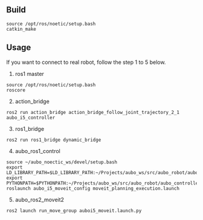 ## Build

```
source /opt/ros/noetic/setup.bash
catkin_make
```

## Usage

If you want to connect to real robot, follow the step 1 to 5 below.
1. ros1 master
````
source /opt/ros/noetic/setup.bash
roscore
````

2. action_bridge
   
```
ros2 run action_bridge action_bridge_follow_joint_trajectory_2_1 aubo_i5_controller
```

3. ros1_bridge
   
```
ros2 run ros1_bridge dynamic_bridge
```

4. aubo_ros1_control

```
source ~/aubo_noectic_ws/devel/setup.bash
export LD_LIBRARY_PATH=$LD_LIBRARY_PATH:~/Projects/aubo_ws/src/aubo_robot/aubo_driver/lib/lib64/log4cplus
export PYTHONPATH=$PYTHONPATH:~/Projects/aubo_ws/src/aubo_robot/aubo_controller/script/aubo_controller
roslaunch aubo_i5_moveit_config moveit_planning_execution.launch
```

5. aubo_ros2_moveit2 

```
ros2 launch run_move_group auboi5_moveit.launch.py
```
